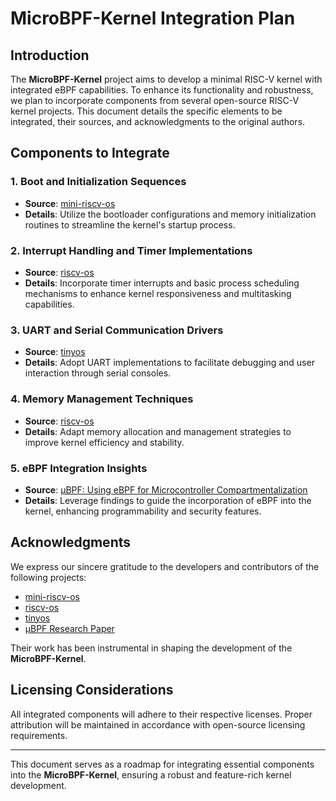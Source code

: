 # MicroBPF-Kernel Integration Plan

## Introduction

The **MicroBPF-Kernel** project aims to develop a minimal RISC-V kernel with integrated eBPF capabilities. To enhance its functionality and robustness, we plan to incorporate components from several open-source RISC-V kernel projects. This document details the specific elements to be integrated, their sources, and acknowledgments to the original authors.

## Components to Integrate

### 1. Boot and Initialization Sequences

- **Source**: [mini-riscv-os](https://github.com/cccriscv/mini-riscv-os)
- **Details**: Utilize the bootloader configurations and memory initialization routines to streamline the kernel's startup process.

### 2. Interrupt Handling and Timer Implementations

- **Source**: [riscv-os](https://github.com/peiyuanix/riscv-os)
- **Details**: Incorporate timer interrupts and basic process scheduling mechanisms to enhance kernel responsiveness and multitasking capabilities.

### 3. UART and Serial Communication Drivers

- **Source**: [tinyos](https://github.com/Archfx/tinyos)
- **Details**: Adopt UART implementations to facilitate debugging and user interaction through serial consoles.

### 4. Memory Management Techniques

- **Source**: [riscv-os](https://github.com/peiyuanix/riscv-os)
- **Details**: Adapt memory allocation and management strategies to improve kernel efficiency and stability.

### 5. eBPF Integration Insights

- **Source**: [µBPF: Using eBPF for Microcontroller Compartmentalization](https://marioskogias.github.io/docs/microbpf.pdf)
- **Details**: Leverage findings to guide the incorporation of eBPF into the kernel, enhancing programmability and security features.

## Acknowledgments

We express our sincere gratitude to the developers and contributors of the following projects:

- [mini-riscv-os](https://github.com/cccriscv/mini-riscv-os)
- [riscv-os](https://github.com/peiyuanix/riscv-os)
- [tinyos](https://github.com/Archfx/tinyos)
- [µBPF Research Paper](https://marioskogias.github.io/docs/microbpf.pdf)

Their work has been instrumental in shaping the development of the **MicroBPF-Kernel**.

## Licensing Considerations

All integrated components will adhere to their respective licenses. Proper attribution will be maintained in accordance with open-source licensing requirements.

---

This document serves as a roadmap for integrating essential components into the **MicroBPF-Kernel**, ensuring a robust and feature-rich kernel development.

